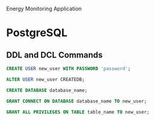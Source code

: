 Energy Monitoring Application

# PostgreSQL

## DDL and DCL Commands





```sql
CREATE USER new_user WITH PASSWORD 'password';
```

```sql
ALTER USER new_user CREATEDB;
```

```sql
CREATE DATABASE database_name;
```


```sql
GRANT CONNECT ON DATABASE database_name TO new_user;

```


```sql
GRANT ALL PRIVILEGES ON TABLE table_name TO new_user;
```








